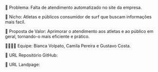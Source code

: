 🙁 Problema: Falta de atendimento automatizado no site da empresa.

🙂 Nicho: Atletas e públicos consumidor de surf que buscam informações mais facíl.

🎁 Proposta de Valor: Aprimorar o atendimento aos atletas e ao público em geral, tornando-o mais eficiente e prático.

🧑‍💻👩‍💻 Equipe: Bianca Volpato, Camila Pereira e Gustavo Costa.

🔗 URL Repositório GitHub: 

🛬 URL Landpage: 
